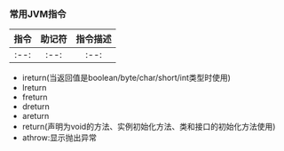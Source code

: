 ### 常用JVM指令
|指令|助记符|指令描述|
|:--:|:--:|:--:|
|:--:|:--:|:--:|
















* ireturn\(当返回值是boolean/byte/char/short/int类型时使用\)
* lreturn
* freturn
* dreturn
* areturn
* return\(声明为void的方法、实例初始化方法、类和接口的初始化方法使用\)
* athrow:显示抛出异常




